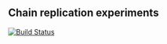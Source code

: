 Chain replication experiments
-----------------------------

[![Build Status](https://travis-ci.org/cstorey/chain-replication-experiment.svg?branch=master)](https://travis-ci.org/cstorey/chain-replication-experiment)
